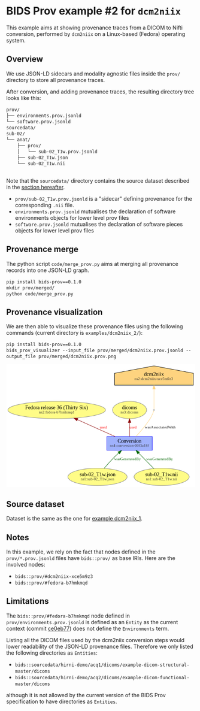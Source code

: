 # BIDS Prov example #2 for `dcm2niix`

This example aims at showing provenance traces from a DICOM to Nifti conversion, performed by `dcm2niix` on a Linux-based (Fedora) operating system.

## Overview

We use JSON-LD sidecars and modality agnostic files inside the `prov/` directory to store all provenance traces.

After conversion, and adding provenance traces, the resulting directory tree looks like this:

```
prov/
├── environments.prov.jsonld
└── software.prov.jsonld
sourcedata/
sub-02/
└── anat/
    ├── prov/
    │   └── sub-02_T1w.prov.jsonld
    ├── sub-02_T1w.json
    └── sub-02_T1w.nii
    
```

Note that the `sourcedata/` directory contains the source dataset described in the [section hereafter](#source-dataset).

* `prov/sub-02_T1w.prov.jsonld` is a "sidecar" defining provenance for the corresponding `.nii` file.
* `environments.prov.jsonld` mutualises the declaration of software environments objects for lower level prov files
* `software.prov.jsonld` mutualises the declaration of software pieces objects for lower level prov files

## Provenance merge

The python script `code/merge_prov.py` aims at merging all provenance records into one JSON-LD graph.

```shell
pip install bids-prov==0.1.0
mkdir prov/merged/
python code/merge_prov.py
```

## Provenance visualization

We are then able to visualize these provenance files using the following commands (current directory is `examples/dcm2niix_2/`):

```shell
pip install bids-prov==0.1.0
bids_prov_visualizer --input_file prov/merged/dcm2niix.prov.jsonld --output_file prov/merged/dcm2niix.prov.png
```

![](/examples/dcm2niix_2/prov/merged/dcm2niix.prov.png)

## Source dataset

Dataset is the same as the one for [example dcm2niix_1](/BEP028_BIDSprov/examples/dcm2niix_1/README.md#source-dataset).

## Notes

In this example, we rely on the fact that nodes defined in the `prov/*.prov.jsonld` files have `bids::prov/` as base IRIs. Here are the involved nodes:
* `bids::prov/#dcm2niix-xce5m9z3`
* `bids::prov/#fedora-b7hmkmqd`

## Limitations

The `bids::prov/#fedora-b7hmkmqd` node defined in `prov/environments.prov.jsonld` is defined as an `Entity` as the current context (commit [ce0eb77](https://github.com/bids-standard/BEP028_BIDSprov/commit/ce0eb774abd9527e594bd69212a87d5047864678)) does not define the `Environments` term.

Listing all the DICOM files used by the dcm2niix conversion steps would lower readability of the JSON-LD provenance files. Therefore we only listed the following directories as `Entities`:
* `bids::sourcedata/hirni-demo/acq1/dicoms/example-dicom-structural-master/dicoms`
* `bids::sourcedata/hirni-demo/acq2/dicoms/example-dicom-functional-master/dicoms`

although it is not allowed by the current version of the BIDS Prov specification to have directories as `Entities`.
